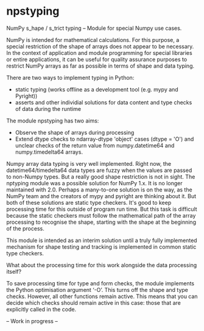 # npstyping

NumPy s_hape / s_trict typing – Module for special Numpy use cases.

NumPy is intended for mathematical calculations. For this purpose, a special restriction of the shape of arrays does not appear to be necessary. In the context of application and module programming for special libraries or entire applications, it can be useful for quality assurance purposes to restrict NumPy arrays as far as possible in terms of shape and data typing.

There are two ways to implement typing in Python:

* static typing (works offline as a development tool (e.g. mypy and Pyright))
* asserts and other individial solutions for data content and type checks of data during the runtime

The module npstyping has two aims:

* Observe the shape of arrays during processing
* Extend dtype checks to ndarray-dtype 'object' cases (dtype = 'O') and unclear checks of the return value from numpy.datetime64 and numpy.timedelta64 arrays.

Numpy array data typing is very well implemented. Right now, the datetime64/timedelta64 data types are fuzzy when the values are passed to non-Numpy types. But a really good shape restriction is not in sight. The nptyping module was a possible solution for NumPy 1.x. It is no longer maintained with 2.0. Perhaps a many-to-one solution is on the way, as the NumPy team and the creators of mypy and pyright are thinking about it. But both of these solutions are static type checkers. It's good to keep processing time for this outside of program run time. But this task is difficult because the static checkers must follow the mathematical path of the array processing to recognise the shape, starting with the shape at the beginning of the process.

This module is intended as an interim solution until a truly fully implemented mechanism for shape testing and tracking is implemented in common static type checkers.

What about the processing time for this work alongside the data processing itself?

To save processing time for type and form checks, the module implements the Python optimisation argument ‘-O’. This turns off the shape and type checks. However, all other functions remain active. This means that you can decide which checks should remain active in this case: those that are explicitly called in the code.

– Work in progress –
